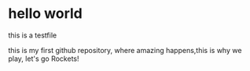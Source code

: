 
# hello world
this is a testfile

this is my first github repository,
where amazing happens,this is why we play,
let's go Rockets!

